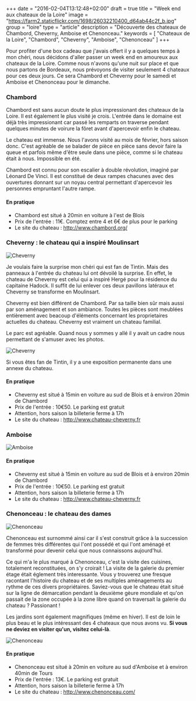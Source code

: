 +++
date = "2016-02-04T13:12:48+02:00"
draft = true
title = "Week end aux chateaux de la Loire"
image = "https://farm2.staticflickr.com/1698/26032210400_d64ab44c2f_b.jpg"
group = "loire"
type = "article"
description = "Découverte des chateaux de Chambord, Cheverny, Amboise et Chenonceau."
keywords = [
	"Chateaux de la Loire",
	"Chambord",
	"Cheverny",
	"Amboise",
	"Chenonceau"
	]
+++

Pour profiter d'une box cadeau que j'avais offert il y a quelques temps à mon chéri, nous décidons d'aller passer un week end en amoureux aux chateaux de la Loire. Comme nous n'avons qu'une nuit sur place et que nous partons de Bordeaux, nous prévoyons de visiter seulement 4 chateaux pour ces deux jours. Ce sera Chambord et Cheverny pour le samedi et Amboise et Chenonceau pour le dimanche.

### Chambord
Chambord est sans aucun doute le plus impressionant des chateaux de la Loire. Il est également le plus visité je crois.
L'entrée dans le domaine est déjà très impressionant car passé les remparts on traverse pendant quelques minutes de voirure la fôret avant d'apercevoir enfin le chateau.

Le chateau est immense. Nous l'avons visité au mois de février, hors saison donc. C'est agrèable de se balader de pièce en pièce sans devoir faire la queue et parfois même d'être seule dans une pièce, comme si le chateau était à nous. Impossible en été.

Chambord est connu pour son escalier à double révolution, imaginé par Léonard De Vinci. Il est constitué de deux rampes chacunes avec des ouvertures donnant sur un noyau central permettant d'apercevoir les personnes empruntant l'autre rampe.

#### En pratique
* Chambord est situé à 20min en voiture à l'est de Blois
* Prix de l'entrée : 11€. Comptez entre 4 et 6€ de plus pour le parking
* Le site du chateau : http://www.chambord.org/

### Cheverny : le chateau qui a inspiré Moulinsart

![Cheverny](https://farm2.staticflickr.com/1698/26032210400_d64ab44c2f_b.jpg)

Je voulais faire la surprise mon chéri qui est fan de Tintin. Mais des panneaux à l'entrée du chateau lui ont dévoilé la surprise.
En effet, le chateau de Cheverny est celui qui a inspiré Hergé pour la résidence du capitaine Hadock. Il suffit de lui enlever ces deux pavillons latéraux et Cheverny se transforme en Moulinsart.

Cheverny est bien différent de Chambord. Par sa taille bien sûr mais aussi par son aménagement et son ambiance. Toutes les pièces sont meublées entièrement avec beacoup d'éléments concernant les proprietaires actuelles du chateau. Cheverny est vraiment un chateau familial.

Le parc est agréable. Quand nous y sommes y allé il y avait un cadre nous permettant de s'amuser avec les photos.

![Cheverny](https://farm2.staticflickr.com/1582/24661210519_65394e136a_b.jpg)

Si vous êtes fan de Tintin, il y a une exposition permanente dans une annexe du chateau.

#### En pratique
* Cheverny est situé à 15min en voiture au sud de Blois et à environ 20min de Chambord
* Prix de l'entrée : 10€50. Le parking est gratuit
* Attention, hors saison la billeterie ferme à 17h
* Le site du chateau : http://www.chateau-cheverny.fr

### Amboise

![Amboise](https://farm2.staticflickr.com/1441/24936654971_0b2d90cea1_b.jpg)

#### En pratique
* Cheverny est situé à 15min en voiture au sud de Blois et à environ 20min de Chambord
* Prix de l'entrée : 10€50. Le parking est gratuit
* Attention, hors saison la billeterie ferme à 17h
* Le site du chateau : http://www.chateau-cheverny.fr

### Chenonceau : le chateau des dames

![Chenonceau](https://farm2.staticflickr.com/1542/24402261473_df8638e894_b.jpg)

Chenonceau est surnommé ainsi car il s'est construit grâce à la succession de femmes très différentes qui l'ont possédé et qui l'ont aménagé et transformé pour devenir celui que nous connaissons aujourd'hui.

Ce qui m'a le plus marqué à Chenonceau, c'est la visite des cuisines, totalement reconstituées, on s'y croirait ! La visite de la galerie du premier étage était églement très interessante. Vous y trouverez une fresque racontant l'histoire du chateau et de ses multiples amènagements au rythme de ces divers propriétaires.
Saviez-vous que le chateau était situé sur la ligne de démarcation pendant la deuxième gèure mondiale et qu'on passait de la zone occupée à la zone libre quand on traversait la galerie du chateau ? Passionant !

Les jardins sont également magnifiques (même en hiver). Il est de loin le plus beau et le plus intéressant des 4 chateaux que nous avons vu. **Si vous ne deviez en visiter qu'un, visitez celui-là**.

![Chenonceau](https://farm2.staticflickr.com/1612/25002856726_b9fb8cb89e_b.jpg)

#### En pratique
* Chenonceau est situé à 20min en voiture au sud d'Amboise et à environ 40min de Tours
* Prix de l'entrée : 13€. Le parking est gratuit
* Attention, hors saison la billeterie ferme à 17h
* Le site du chateau : http://www.chenonceau.com/